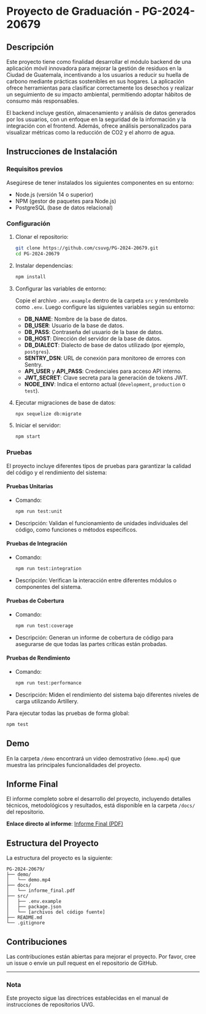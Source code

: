 # Proyecto de Graduación - PG-2024-20679

## Descripción

Este proyecto tiene como finalidad desarrollar el módulo backend de una aplicación móvil innovadora para mejorar la gestión de residuos en la Ciudad de Guatemala, incentivando a los usuarios a reducir su huella de carbono mediante prácticas sostenibles en sus hogares. La aplicación ofrece herramientas para clasificar correctamente los desechos y realizar un seguimiento de su impacto ambiental, permitiendo adoptar hábitos de consumo más responsables.

El backend incluye gestión, almacenamiento y análisis de datos generados por los usuarios, con un enfoque en la seguridad de la información y la integración con el frontend. Además, ofrece análisis personalizados para visualizar métricas como la reducción de CO2 y el ahorro de agua.

## Instrucciones de Instalación

### Requisitos previos

Asegúrese de tener instalados los siguientes componentes en su entorno:

- Node.js (versión 14 o superior)
- NPM (gestor de paquetes para Node.js)
- PostgreSQL (base de datos relacional)

### Configuración

1. Clonar el repositorio:

   ```bash
   git clone https://github.com/csuvg/PG-2024-20679.git
   cd PG-2024-20679
   ```

2. Instalar dependencias:

   ```bash
   npm install
   ```

3. Configurar las variables de entorno:

   Copie el archivo `.env.example` dentro de la carpeta `src` y renómbrelo como `.env`. Luego configure las siguientes variables según su entorno:

   - **DB_NAME**: Nombre de la base de datos.
   - **DB_USER**: Usuario de la base de datos.
   - **DB_PASS**: Contraseña del usuario de la base de datos.
   - **DB_HOST**: Dirección del servidor de la base de datos.
   - **DB_DIALECT**: Dialecto de base de datos utilizado (por ejemplo, `postgres`).
   - **SENTRY_DSN**: URL de conexión para monitoreo de errores con Sentry.
   - **API_USER** y **API_PASS**: Credenciales para acceso API interno.
   - **JWT_SECRET**: Clave secreta para la generación de tokens JWT.
   - **NODE_ENV**: Indica el entorno actual (`development`, `production` o `test`).

4. Ejecutar migraciones de base de datos:

   ```bash
   npx sequelize db:migrate
   ```

5. Iniciar el servidor:

   ```bash
   npm start
   ```

### Pruebas

El proyecto incluye diferentes tipos de pruebas para garantizar la calidad del código y el rendimiento del sistema:

#### Pruebas Unitarias

- Comando:
  ```bash
  npm run test:unit
  ```
- Descripción: Validan el funcionamiento de unidades individuales del código, como funciones o métodos específicos.

#### Pruebas de Integración

- Comando:
  ```bash
  npm run test:integration
  ```
- Descripción: Verifican la interacción entre diferentes módulos o componentes del sistema.

#### Pruebas de Cobertura

- Comando:
  ```bash
  npm run test:coverage
  ```
- Descripción: Generan un informe de cobertura de código para asegurarse de que todas las partes críticas están probadas.

#### Pruebas de Rendimiento

- Comando:
  ```bash
  npm run test:performance
  ```
- Descripción: Miden el rendimiento del sistema bajo diferentes niveles de carga utilizando Artillery.

Para ejecutar todas las pruebas de forma global:

```bash
npm test
```

## Demo

En la carpeta `/demo` encontrará un video demostrativo (`demo.mp4`) que muestra las principales funcionalidades del proyecto.

## Informe Final

El informe completo sobre el desarrollo del proyecto, incluyendo detalles técnicos, metodológicos y resultados, está disponible en la carpeta `/docs/` del repositorio.

**Enlace directo al informe**: [Informe Final (PDF)](./docs/informe_final.pdf)

## Estructura del Proyecto

La estructura del proyecto es la siguiente:

```
PG-2024-20679/
├── demo/
│   └── demo.mp4
├── docs/
│   └── informe_final.pdf
├── src/
│   ├── .env.example
│   ├── package.json
│   └── [archivos del código fuente]
├── README.md
└── .gitignore
```

## Contribuciones

Las contribuciones están abiertas para mejorar el proyecto. Por favor, cree un issue o envíe un pull request en el repositorio de GitHub.

---

### Nota
Este proyecto sigue las directrices establecidas en el manual de instrucciones de repositorios UVG.

